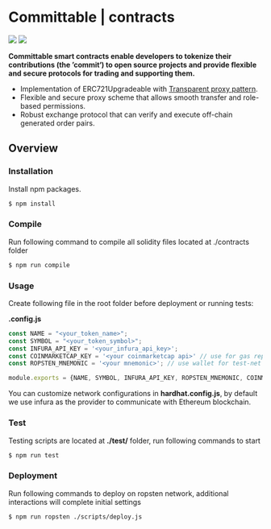# Committable | contracts

 ![](https://img.shields.io/badge/npm-8.0.0-blue)  ![](https://img.shields.io/badge/node-16.11.4-green)

**Committable smart contracts enable developers to tokenize their contributions (the ’commit‘) to open source projects and provide flexible and secure protocols for trading and supporting them.**

- Implementation of ERC721Upgradeable with [Transparent proxy pattern](https://blog.openzeppelin.com/the-transparent-proxy-pattern/).
- Flexible and secure proxy scheme that allows smooth transfer and role-based permissions.
- Robust exchange protocol that can verify and execute off-chain generated order pairs.

## Overview

### Installation

Install npm packages.

```bash
$ npm install
```

### Compile

Run following command to compile all solidity files located at ./contracts folder

```bash
$ npm run compile
```

### Usage

Create following file in the root folder before deployment or running tests:

**.config.js**

```javascript
const NAME = "<your_token_name>";
const SYMBOL = "<your_token_symbol>";
const INFURA_API_KEY = '<your_infura_api_key>'; 
const COINMARKETCAP_KEY = '<your coinmarketcap api>' // use for gas reporter
const ROPSTEN_MNEMONIC = '<your mnemonic>'; // use wallet for test-net only

module.exports = {NAME, SYMBOL, INFURA_API_KEY, ROPSTEN_MNEMONIC, COINMARKETCAP_KEY};

```

You can customize network configurations in **hardhat.config.js**, by default we use infura as the provider to communicate with Ethereum blockchain.

### Test

Testing scripts are located at **./test/** folder, run following commands to start 

```bash
$ npm run test
```

### Deployment

Run following commands to deploy on ropsten network, additional interactions will complete initial settings

```bash
$ npm run ropsten ./scripts/deploy.js
```



